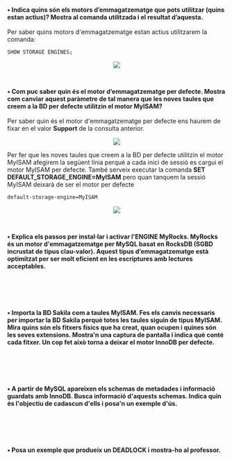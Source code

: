#

**•	Indica quins són els motors d’emmagatzematge que pots utilitzar (quins estan actius)? Mostra al comanda utilitzada i el resultat d’aquesta.**
<br /><br />
Per saber quins motors d'emmagatzematge estan actius utilitzarem la comanda:
```
SHOW STORAGE ENGINES;
```
<p align="center">
 <img src="https://user-images.githubusercontent.com/61474788/161563552-9bd8d06a-64a6-4d05-80b4-f39f6f7c23e5.png">
</p>
<br />


**•	Com puc saber quin és el motor d’emmagatzematge per defecte. Mostra com canviar aquest paràmetre de tal manera que les noves taules que creem a la BD per defecte utilitzin el motor MyISAM?**
<br /><br />
Per saber quin és el motor d'emmagatzematge per defecte ens haurem de fixar en el valor **Support** de la consulta anterior.

<p align="center">
 <img src="https://user-images.githubusercontent.com/61474788/161565089-13b787ef-b673-4384-860a-41620b70f2ed.png">
</p>

Per fer que les noves taules que creem a la BD per defecte utilitzin el motor MyISAM afegirem la següent línia perquè a cada inici de sessió es cargui el motor MyISAM per defecte.
També serveix executar la comanda **SET DEFAULT_STORAGE_ENGINE=MyISAM** pero quan tanquem la sessió MyISAM deixarà de ser el motor per defecte
```
default-storage-engine=MyISAM
```
<p align="center">
 <img src="https://user-images.githubusercontent.com/61474788/161568687-2be849d8-c9e9-4ae0-9b1f-f5d4d2982bea.png">
</p>
<br />


**•	Explica els passos per instal·lar i activar l'ENGINE MyRocks. MyRocks és un motor d'emmagatzematge per MySQL basat en RocksDB (SGBD incrustat de tipus clau-valor).
Aquest tipus d’emmagatzematge està optimitzat per ser molt eficient en les escriptures amb lectures acceptables.**
<br /><br />
```

```
<p align="center">
 <img src="">
</p>
<br />


**•	Importa la BD Sakila com a taules MyISAM. Fes els canvis necessaris per importar la BD Sakila perquè totes les taules siguin de tipus MyISAM. 
Mira quins són els fitxers físics que ha creat, quan ocupen i quines són les seves extensions.
Mostra'n una captura de pantalla i indica què conté cada fitxer.
Un cop fet això torna a deixar el motor InnoDB per defecte.**
<br /><br />
```

```
<p align="center">
 <img src="">
</p>
<br />


**•	A partir de MySQL apareixen els schemas de metadades i informació guardats amb InnoDB.
Busca informació d'aquests schemas. Indica quin és l'objectiu de cadascun d'ells i posa'n un exemple d'ús.**
<br /><br />
```

```
<p align="center">
 <img src="">
</p>
<br />


**•	Posa un exemple que produeix un DEADLOCK i mostra-ho al professor.**
<br /><br />
```

```
<p align="center">
 <img src="">
</p>
<br />

